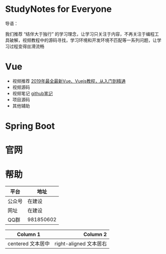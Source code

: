 # StudyNotes for Everyone

导语：

  我们推荐 “结伴大于独行” 的学习理念，让学习只关注于内容，不再关注于编程工具破解，视频教程中的源码寻找，学习环境和开发环境不匹配等一系列问题，让学习过程变得丝滑流畅



# Vue
- 视频推荐 [2019年最全最新Vue、Vuejs教程，从入门到精通](https://www.bilibili.com/video/BV15741177Eh?from=search&seid=15977360454581451606)
- 视频源码
- 视频笔记 [github笔记](https://github.com/Zourunfa/studyVueING#%E6%8F%92%E5%80%BC%E6%93%8D%E4%BD%9C)
- 项目源码
- 其他辅助
# Spring Boot

# 官网


# 帮助

平台     | 地址
-------- | -----
公众号  | 在建设
网址  | 在建设
QQ群  | 981850602

| Column 1 | Column 2      |
|:--------:| -------------:|
| centered 文本居中 | right-aligned 文本居右 |
